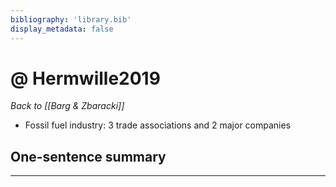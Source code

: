 ```yaml
---
bibliography: 'library.bib'
display_metadata: false
---
```


# @ Hermwille2019

_Back to [[Barg & Zbaracki]]_

* Fossil fuel industry: 3 trade associations and 2 major companies

## One-sentence summary

---